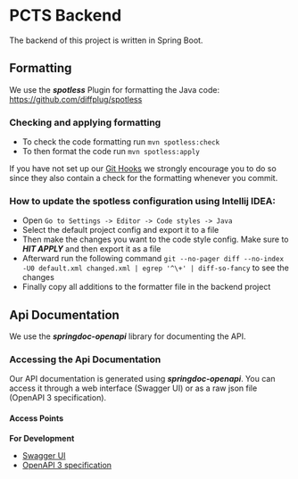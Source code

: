 # PCTS Backend
The backend of this project is written in Spring Boot.

## Formatting
We use the ***spotless*** Plugin for formatting the Java code:
https://github.com/diffplug/spotless

### Checking and applying formatting
- To check the code formatting run `mvn spotless:check`
- To then format the code run `mvn spotless:apply`

If you have not set up our [Git Hooks](../README.md#git-hooks) we strongly encourage you to do so since they also contain a check for the formatting whenever you commit.

### How to update the spotless configuration using Intellij IDEA:
- Open `Go to Settings -> Editor -> Code styles -> Java`
- Select the default project config and export it to a file
- Then make the changes you want to the code style config. Make sure to ***HIT APPLY*** and then export it as a file
- Afterward run the following command `git --no-pager diff --no-index -U0 default.xml changed.xml | egrep '^\+' | diff-so-fancy` to see the changes
- Finally copy all additions to the formatter file in the backend project

## Api Documentation
We use the ***springdoc-openapi*** library for documenting the API.

### Accessing the Api Documentation

Our API documentation is generated using ***springdoc-openapi***. You can access it through a web interface (Swagger UI) or as a raw json file (OpenAPI 3 specification).

#### Access Points

**For Development**
- [Swagger UI](http://localhost:8080/swagger-ui/index.html)
- [OpenAPI 3 specification](http://localhost:8080/v3/api-docs)